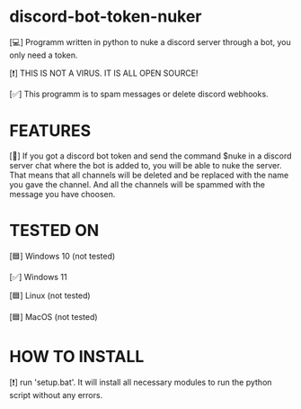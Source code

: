 # discord-bot-token-nuker
[💻]     Programm written in python to nuke a discord server through a bot, you only need a token.

[❗]     THIS IS NOT A VIRUS. IT IS ALL OPEN SOURCE!

[✅]     This programm is to spam messages or delete discord webhooks.

# FEATURES
[🐍] If you got a discord bot token and send the command $nuke in a discord server chat where the bot is added to, you will be able to nuke the server.
That means that all channels will be deleted and be replaced with the name you gave the channel. And all the channels will be spammed with the message you
have choosen.

# TESTED ON

[🟦]     Windows 10 (not tested)

[✅]     Windows 11

[🟦]     Linux (not tested)

[🟦]     MacOS (not tested)

# HOW TO INSTALL

[❗]     run 'setup.bat'. It will install all necessary modules to run the python script without any errors.

